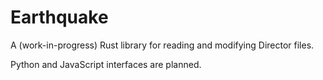 # Earthquake

A (work-in-progress) Rust library for reading and modifying Director files.

Python and JavaScript interfaces are planned.
